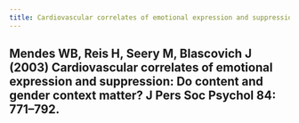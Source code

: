 ```yaml
---
title: Cardiovascular correlates of emotional expression and suppression: Do content and gender context matter?
---
```


## Mendes WB, Reis H, Seery M, Blascovich J (2003) Cardiovascular correlates of emotional expression and suppression: Do content and gender context matter? J Pers Soc Psychol 84: 771–792.